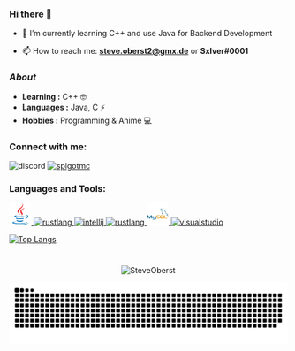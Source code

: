 ### Hi there 👋

- 🌱 I’m currently learning C++ and use Java for Backend Development 

- 📫 How to reach me: **steve.oberst2@gmx.de** or **Sxlver#0001**

### <i>About</i>

-  **Learning :** C++ 🤓
-  **Languages :** Java, C ⚡
-  **Hobbies :** Programming & Anime 💻

<h3 align="left">Connect with me:</h3> <p>
      <img
      src="https://i.imgur.com/En7gma0.png"
      alt="discord" width="40" height="40" title="Sxlver#0001"/> </a>
        <a href="https://www.spigotmc.org/members/sxlver_.752114/" target="_blank" rel="noreferrer"> <img
      src="https://i.imgur.com/Fh1bf4d.png"
      alt="spigotmc" width="50" height="35" /> </a> </p>
<h3 align="left">Languages and Tools:</h3>
<p align="left"> 
      </a> <a href="https://www.java.com" target="_blank" rel="noreferrer"> <img
      src="https://raw.githubusercontent.com/devicons/devicon/master/icons/java/java-original.svg" alt="java" width="40"
    rel="noreferrer">  </a> <a href="https://en.wikipedia.org/wiki/C_(programming_language)" target="_blank" rel="noreferrer"> <img
      src="https://i.imgur.com/LO1P9pm.png" alt="rustlang" width="40"
    rel="noreferrer">  </a> <a href="https://www.jetbrains.com/idea/" target="_blank" rel="noreferrer"> <img
      src="https://brandslogos.com/wp-content/uploads/images/intellij-idea-logo.png" alt="intellij" width="40"
    rel="noreferrer">  </a> <a href="https://www.rust-lang.org/" target="_blank" rel="noreferrer"> <img
      src="https://www.rust-lang.org/logos/rust-logo-128x128-blk.png" alt="rustlang" width="40"
    rel="noreferrer">  </a> <a href="https://www.mysql.com/" target="_blank" rel="noreferrer"> <img
      src="https://raw.githubusercontent.com/devicons/devicon/master/icons/mysql/mysql-original-wordmark.svg"
      alt="mysql" width="40" height="40" /> </a> <a href="https://visualstudio.microsoft.com/de/" target="_blank" rel="noreferrer"> <img
      src="https://i.imgur.com/NZDfkj7.png"
      alt="visualstudio" width="40" height="40" /> </a> </p> 

[![Top Langs](https://github-readme-stats.vercel.app/api/top-langs/?username=SteveOberst&theme=merko&layout=compact)](https://github.com/anuraghazra/github-readme-stats)

#

<p align="center"><img src="https://github-readme-streak-stats.herokuapp.com/?user=SteveOberst&theme=dark&background=0d1117&date_format=M%20j%5B%2C%20Y%5D" alt="SteveOberst"/></p>
<p align="center">
  <img src="https://github.com/DHANOLA/DHANOLA/raw/output/github-contribution-grid-snake.svg" alt="snake">
</p>

<!--
**SteveOberst/SteveOberst** is a ✨ _special_ ✨ repository because its `README.md` (this file) appears on your GitHub profile.

Here are some ideas to get you started:

- 🔭 I’m currently working on ...
- 🌱 I’m currently learning ...
- 👯 I’m looking to collaborate on ...
- 🤔 I’m looking for help with ...
- 💬 Ask me about ...
- 📫 How to reach me: ...
- 😄 Pronouns: ...
- ⚡ Fun fact: ...
-->
